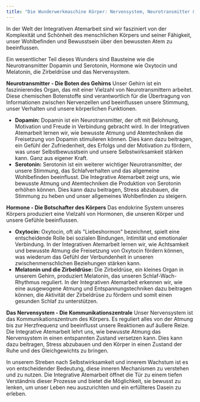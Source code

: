 ```yaml
---
title: "Die Wunderwerkmaschine Körper: Nervensystem, Neurotransmitter & Hormone"
---
```

In der Welt der Integrativen Atemarbeit sind wir fasziniert von der Komplexität und Schönheit des menschlichen Körpers und seiner Fähigkeit, unser Wohlbefinden und Bewusstsein über den bewussten Atem zu beeinflussen. 

Ein wesentlicher Teil dieses Wunders sind Bausteine wie die Neurotransmitter Dopamin und Serotonin, Hormone wie Oxytocin und Melatonin, die Zirbeldrüse und das Nervensystem.

**Neurotransmitter - Die Boten des Gehirns**
Unser Gehirn ist ein faszinierendes Organ, das mit einer Vielzahl von Neurotransmittern arbeitet. Diese chemischen Botenstoffe sind verantwortlich für die Übertragung von Informationen zwischen Nervenzellen und beeinflussen unsere Stimmung, unser Verhalten und unsere körperlichen Funktionen.

- **Dopamin:** Dopamin ist ein Neurotransmitter, der oft mit Belohnung, Motivation und Freude in Verbindung gebracht wird. In der Integrativen Atemarbeit lernen wir, wie bewusste Atmung und Atemtechniken die Freisetzung von Dopamin stimulieren können. Dies kann dazu beitragen, ein Gefühl der Zufriedenheit, des Erfolgs und der Motivation zu fördern, was unser Selbstbewusstsein und unsere Selbstwirksamkeit stärken kann. Ganz aus eigener Kraft.
- **Serotonin:** Serotonin ist ein weiterer wichtiger Neurotransmitter, der unsere Stimmung, das Schlafverhalten und das allgemeine Wohlbefinden beeinflusst. Die Integrative Atemarbeit zeigt uns, wie bewusste Atmung und Atemtechniken die Produktion von Serotonin erhöhen können. Dies kann dazu beitragen, Stress abzubauen, die Stimmung zu heben und unser allgemeines Wohlbefinden zu steigern.

**Hormone - Die Botschafter des Körpers**
Das endokrine System unseres Körpers produziert eine Vielzahl von Hormonen, die unseren Körper und unsere Gefühle beeinflussen.

- **Oxytocin:** Oxytocin, oft als "Liebeshormon" bezeichnet, spielt eine entscheidende Rolle bei sozialen Bindungen, Intimität und emotionaler Verbindung. In der Integrativen Atemarbeit lernen wir, wie Achtsamkeit und bewusste Atmung die Freisetzung von Oxytocin fördern können, was wiederum das Gefühl der Verbundenheit in unseren zwischenmenschlichen Beziehungen stärken kann.
- **Melatonin und die Zirbeldrüse:** Die Zirbeldrüse, ein kleines Organ in unserem Gehirn, produziert Melatonin, das unseren Schlaf-Wach-Rhythmus reguliert. In der Integrativen Atemarbeit erkennen wir, wie eine ausgewogene Atmung und Entspannungstechniken dazu beitragen können, die Aktivität der Zirbeldrüse zu fördern und somit einen gesunden Schlaf zu unterstützen.

**Das Nervensystem - Die Kommunikationszentrale**
Unser Nervensystem ist das Kommunikationszentrum des Körpers. Es reguliert alles von der Atmung bis zur Herzfrequenz und beeinflusst unsere Reaktionen auf äußere Reize. Die Integrative Atemarbeit lehrt uns, wie bewusste Atmung das Nervensystem in einen entspannten Zustand versetzen kann. Dies kann dazu beitragen, Stress abzubauen und den Körper in einen Zustand der Ruhe und des Gleichgewichts zu bringen.

In unserem Streben nach Selbstwirksamkeit und innerem Wachstum ist es von entscheidender Bedeutung, diese inneren Mechanismen zu verstehen und zu nutzen. Die Integrative Atemarbeit öffnet die Tür zu einem tiefen Verständnis dieser Prozesse und bietet die Möglichkeit, sie bewusst zu lenken, um unser Leben neu auszurichten und ein erfüllteres Dasein zu erleben.